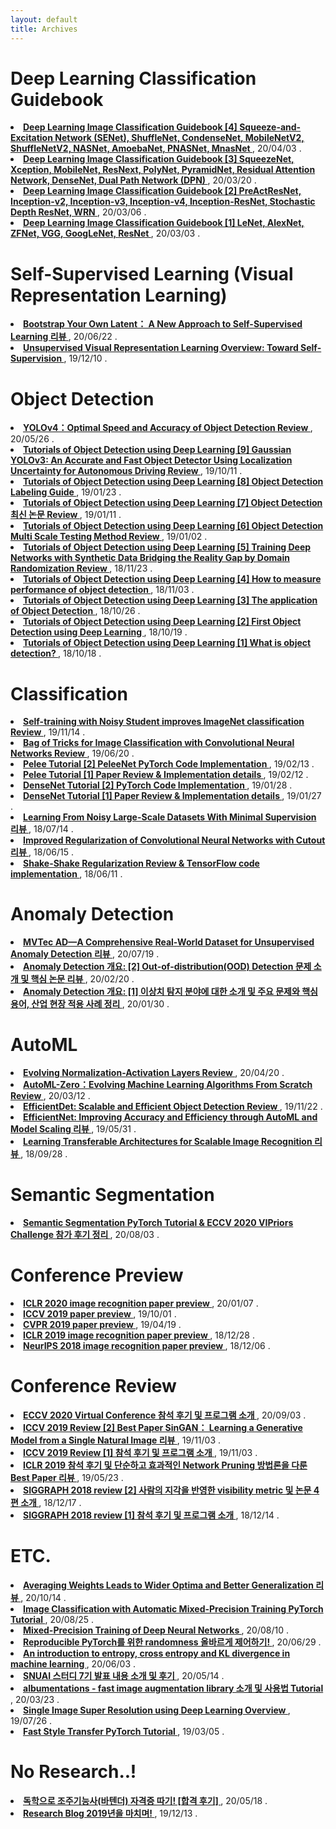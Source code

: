 ```yaml
---
layout: default
title: Archives
---
```


<div class="post">
	<h1 class="pageTitle"> Deep Learning Classification Guidebook </h1>
		<li><a href="https://hoya012.github.io/blog/deeplearning-classification-guidebook-4/" target="_blank"> <b> Deep Learning Image Classification Guidebook [4] Squeeze-and-Excitation Network (SENet), ShuffleNet, CondenseNet, MobileNetV2, ShuffleNetV2, NASNet, AmoebaNet, PNASNet, MnasNet </b></a>, 20/04/03 .</li>
		<li><a href="https://hoya012.github.io/blog/deeplearning-classification-guidebook-3/" target="_blank"> <b> Deep Learning Image Classification Guidebook [3] SqueezeNet, Xception, MobileNet, ResNext, PolyNet, PyramidNet, Residual Attention Network, DenseNet, Dual Path Network (DPN) </b></a>, 20/03/20 .</li>
		<li><a href="https://hoya012.github.io/blog/deeplearning-classification-guidebook-2/" target="_blank"> <b> Deep Learning Image Classification Guidebook [2] PreActResNet, Inception-v2, Inception-v3, Inception-v4, Inception-ResNet, Stochastic Depth ResNet, WRN </b></a>, 20/03/06 .</li>
		<li><a href="https://hoya012.github.io/blog/deeplearning-classification-guidebook-1/" target="_blank"> <b> Deep Learning Image Classification Guidebook [1] LeNet, AlexNet, ZFNet, VGG, GoogLeNet, ResNet </b></a>, 20/03/03 .</li>
	<h1 class="pageTitle">  </h1>
	<h1 class="pageTitle">  </h1>
	<h1 class="pageTitle">  </h1>
	<h1 class="pageTitle"> Self-Supervised Learning (Visual Representation Learning) </h1>
		<li><a href="https://hoya012.github.io/blog/byol/" target="_blank"> <b> Bootstrap Your Own Latent： A New Approach to Self-Supervised Learning 리뷰 </b></a>, 20/06/22 .</li>
		<li><a href="https://hoya012.github.io/blog/Self-Supervised-Learning-Overview/" target="_blank"> <b> Unsupervised Visual Representation Learning Overview: Toward Self-Supervision </b></a>, 19/12/10 .</li>
	<h1 class="pageTitle">  </h1>
	<h1 class="pageTitle">  </h1>
	<h1 class="pageTitle">  </h1>
	<h1 class="pageTitle"> Object Detection </h1>
		<li><a href="https://hoya012.github.io/blog/yolov4/" target="_blank"> <b> YOLOv4：Optimal Speed and Accuracy of Object Detection Review </b></a>, 20/05/26 .</li>
		<li><a href="https://hoya012.github.io/blog/Tutorials-of-Object-Detection-Using-Deep-Learning-GaussianYOLOv3/" target="_blank"> <b> Tutorials of Object Detection using Deep Learning [9] Gaussian YOLOv3: An Accurate and Fast Object Detector Using Localization Uncertainty for Autonomous Driving Review 
</b></a>, 19/10/11 .</li>
		<li><a href="https://hoya012.github.io/blog/Tutorials-of-Object-Detection-Using-Deep-Learning-labeling/" target="_blank"> <b> Tutorials of Object Detection using Deep Learning [8] Object Detection Labeling Guide
 </b></a>, 19/01/23 .</li>
		<li><a href="https://hoya012.github.io/blog/Tutorials-of-Object-Detection-Using-Deep-Learning-performance-three/" target="_blank"> <b> Tutorials of Object Detection using Deep Learning [7] Object Detection 최신 논문 Review
 </b></a>, 19/01/11 .</li>
		<li><a href="https://hoya012.github.io/blog/Tutorials-of-Object-Detection-Using-Deep-Learning-performance-two/" target="_blank"> <b> Tutorials of Object Detection using Deep Learning [6] Object Detection Multi Scale Testing Method Review
 </b></a>, 19/01/02 .</li>
		<li><a href="https://hoya012.github.io/blog/Tutorials-of-Object-Detection-Using-Deep-Learning-performance-one/" target="_blank"> <b> Tutorials of Object Detection using Deep Learning [5] Training Deep Networks with Synthetic Data Bridging the Reality Gap by Domain Randomization Review </b></a>, 18/11/23 .</li>
		<li><a href="https://hoya012.github.io/blog/Tutorials-of-Object-Detection-Using-Deep-Learning-how-to-measure-performance-of-object-detection/" target="_blank"> <b> Tutorials of Object Detection using Deep Learning [4] How to measure performance of object detection </b></a>, 18/11/03 .</li>
		<li><a href="https://hoya012.github.io/blog/Tutorials-of-Object-Detection-Using-Deep-Learning-the-application-of-object-detection/" target="_blank"> <b> Tutorials of Object Detection using Deep Learning [3] The application of Object Detection </b></a>, 18/10/26 .</li>
  		<li><a href="https://hoya012.github.io/blog/Tutorials-of-Object-Detection-Using-Deep-Learning-first-object-detection-using-deep-learning/" target="_blank"> <b> Tutorials of Object Detection using Deep Learning [2] First Object Detection using Deep Learning </b></a>, 18/10/19 .</li>
	<li><a href="https://hoya012.github.io/blog/Tutorials-of-Object-Detection-Using-Deep-Learning-what-is-object-detection/" target="_blank"> <b> Tutorials of Object Detection using Deep Learning [1] What is object detection? </b></a>, 18/10/18 .</li>
	<h1 class="pageTitle">  </h1>
	<h1 class="pageTitle">  </h1>
	<h1 class="pageTitle">  </h1>
	<h1 class="pageTitle"> Classification </h1>
		<li><a href="https://hoya012.github.io/blog/Self-training-with-Noisy-Student-improves-ImageNet-classification-Review/" target="_blank"> <b> Self-training with Noisy Student improves ImageNet classification Review </b></a>, 19/11/14 .</li>
		<li><a href="https://hoya012.github.io/blog/Bag-of-Tricks-for-Image-Classification-with-Convolutional-Neural-Networks-Review/" target="_blank"> <b> Bag of Tricks for Image Classification with Convolutional Neural Networks Review </b></a>, 19/06/20 .</li>
		<li><a href="https://hoya012.github.io/blog/Pelee-Tutorial-2/" target="_blank"> <b> Pelee Tutorial [2] PeleeNet PyTorch Code Implementation </b></a>, 19/02/13 .</li>
		<li><a href="https://hoya012.github.io/blog/Pelee-Tutorial-1/" target="_blank"> <b> Pelee Tutorial [1] Paper Review & Implementation details </b></a>, 19/02/12 .</li>
		<li><a href="https://hoya012.github.io/blog/DenseNet-Tutorial-2/" target="_blank"> <b> DenseNet Tutorial [2] PyTorch Code Implementation </b></a>, 19/01/28 .</li>
		<li><a href="https://hoya012.github.io/blog/DenseNet-Tutorial-1/" target="_blank"> <b> DenseNet Tutorial [1] Paper Review & Implementation details </b></a>, 19/01/27 .</li>
		<li><a href="https://hoya012.github.io/blog/Learning-From-Noisy-Large-Scale-Datasets-With-minimal-Supervision-Review/" target="_blank"> <b> Learning From Noisy Large-Scale Datasets With Minimal Supervision 리뷰 </b></a>, 18/07/14 .</li>
		<li><a href="https://hoya012.github.io/blog/Improved-Regularization-of-Convolutional-Neural-Networks-with-Cutout-Review/" target="_blank"> <b> Improved Regularization of Convolutional Neural Networks with Cutout 리뷰 </b></a>, 18/06/15 .</li>
		<li><a href="https://hoya012.github.io/blog/Shake-Shake-Regularization-Review/" target="_blank"> <b> Shake-Shake Regularization Review & TensorFlow code implementation </b></a>, 18/06/11 .</li>
	<h1 class="pageTitle">  </h1>
	<h1 class="pageTitle">  </h1>
	<h1 class="pageTitle">  </h1>
	<h1 class="pageTitle"> Anomaly Detection </h1>
		<li><a href="https://hoya012.github.io/blog/MVTec-AD/" target="_blank"> <b> MVTec AD—A Comprehensive Real-World Dataset for Unsupervised Anomaly Detection 리뷰 </b></a>, 20/07/19 .</li>
		<li><a href="https://hoya012.github.io/blog/anomaly-detection-overview-2/" target="_blank"> <b> Anomaly Detection 개요: [2] Out-of-distribution(OOD) Detection 문제 소개 및 핵심 논문 리뷰 </b></a>, 20/02/20 .</li>
		<li><a href="https://hoya012.github.io/blog/anomaly-detection-overview-1/" target="_blank"> <b> Anomaly Detection 개요: [1] 이상치 탐지 분야에 대한 소개 및 주요 문제와 핵심 용어, 산업 현장 적용 사례 정리 </b></a>, 20/01/30 .</li>
	<h1 class="pageTitle">  </h1>
	<h1 class="pageTitle">  </h1>
	<h1 class="pageTitle">  </h1>
	<h1 class="pageTitle"> AutoML </h1>
		<li><a href="https://hoya012.github.io/blog/evonorm/" target="_blank"> <b> Evolving Normalization-Activation Layers Review </b></a>, 20/04/20 .</li>
		<li><a href="https://hoya012.github.io/blog/automl-zero-review/" target="_blank"> <b> AutoML-Zero：Evolving Machine Learning Algorithms From Scratch Review </b></a>, 20/03/12 .</li>
		<li><a href="https://hoya012.github.io/blog/EfficientDet-Review/" target="_blank"> <b> EfficientDet: Scalable and Efficient Object Detection Review </b></a>, 19/11/22 .</li>
		<li><a href="https://hoya012.github.io/blog/EfficientNet-review/" target="_blank"> <b> EfficientNet: Improving Accuracy and Efficiency through AutoML and Model Scaling 리뷰 </b></a>, 19/05/31 .</li>
		<li><a href="https://hoya012.github.io/blog/Learning-Transferable-Architectures-for-Scalable-Image-Recognition-Review/" target="_blank"> <b> Learning Transferable Architectures for Scalable Image Recognition 리뷰 </b></a>, 18/09/28 .</li>
	<h1 class="pageTitle">  </h1>
	<h1 class="pageTitle">  </h1>
	<h1 class="pageTitle">  </h1>
	<h1 class="pageTitle"> Semantic Segmentation </h1>
			<li><a href="https://hoya012.github.io/blog/segmentation_tutorial_pytorch/" target="_blank"> <b> Semantic Segmentation PyTorch Tutorial & ECCV 2020 VIPriors Challenge 참가 후기 정리 </b></a>, 20/08/03 .</li>
	<h1 class="pageTitle">  </h1>
	<h1 class="pageTitle">  </h1>
	<h1 class="pageTitle">  </h1>
	<h1 class="pageTitle"> Conference Preview </h1>
		<li><a href="https://hoya012.github.io/blog/iclr2020-paper-preview/" target="_blank"> <b> ICLR 2020 image recognition paper preview </b></a>, 20/01/07 .</li>
		<li><a href="https://hoya012.github.io/blog/ICCV-2019-paper-preview/" target="_blank"> <b> ICCV 2019 paper preview </b></a>, 19/10/01 .</li>
		<li><a href="https://hoya012.github.io/blog/CVPR-2019-overview/" target="_blank"> <b> CVPR 2019 paper preview </b></a>, 19/04/19 .</li>
		<li><a href="https://hoya012.github.io/blog/ICLR-image-recognition-paper-guide/" target="_blank"> <b> ICLR 2019 image recognition paper preview </b></a>, 18/12/28 .</li>
		<li><a href="https://hoya012.github.io/blog/NIPS-image-recognition-paper-guide/" target="_blank"> <b> NeurIPS 2018 image recognition paper preview </b></a>, 18/12/06 .</li>
	<h1 class="pageTitle">  </h1>
	<h1 class="pageTitle"> Conference Review </h1>
		<li><a href="https://hoya012.github.io/blog/ECCV-2020-review/" target="_blank"> <b> ECCV 2020 Virtual Conference 참석 후기 및 프로그램 소개 </b></a>, 20/09/03 .</li>
		<li><a href="https://hoya012.github.io/blog/ICCV-2019_review_2/" target="_blank"> <b> ICCV 2019 Review [2] Best Paper SinGAN： Learning a Generative Model from a Single Natural Image 리뷰 </b></a>, 19/11/03 .</li>
		<li><a href="https://hoya012.github.io/blog/ICCV-2019_review_1/" target="_blank"> <b> ICCV 2019 Review [1] 참석 후기 및 프로그램 소개 </b></a>, 19/11/03 .</li>
		<li><a href="https://hoya012.github.io/blog/ICLR-2019-best-paper-review/" target="_blank"> <b> ICLR 2019 참석 후기 및 단순하고 효과적인 Network Pruning 방법론을 다룬 Best Paper 리뷰 </b></a>, 19/05/23 .</li>
		<li><a href="https://hoya012.github.io/blog/SIGGRAPH-2018-review-2/" target="_blank"> <b> SIGGRAPH 2018 review [2] 사람의 지각을 반영한 visibility metric 및 논문 4편 소개 </b></a>, 18/12/17 .</li>
		<li><a href="https://hoya012.github.io/blog/SIGGRAPH-2018-review-1/" target="_blank"> <b> SIGGRAPH 2018 review [1] 참석 후기 및 프로그램 소개 </b></a>, 18/12/14 .</li>
	<h1 class="pageTitle">  </h1>
	<h1 class="pageTitle">  </h1>
	<h1 class="pageTitle">  </h1>
	<h1 class="pageTitle"> ETC. </h1>
		<li><a href="https://hoya012.github.io/blog/SWA/" target="_blank"> <b> Averaging Weights Leads to Wider Optima and Better Generalization 리뷰 </b></a>, 20/10/14 .</li>
		<li><a href="https://hoya012.github.io/blog/Image-Classification-with-Mixed-Precision-Training-PyTorch-Tutorial/" target="_blank"> <b> Image Classification with Automatic Mixed-Precision Training PyTorch Tutorial </b></a>, 20/08/25 .</li>
		<li><a href="https://hoya012.github.io/blog/Mixed-Precision-Training/" target="_blank"> <b> Mixed-Precision Training of Deep Neural Networks </b></a>, 20/08/10 .</li>
		<li><a href="https://hoya012.github.io/blog/reproducible_pytorch/" target="_blank"> <b> Reproducible PyTorch를 위한 randomness 올바르게 제어하기! </b></a>, 20/06/29 .</li>
		<li><a href="https://hoya012.github.io/blog/cross_entropy_vs_kl_divergence/" target="_blank"> <b> An introduction to entropy, cross entropy and KL divergence in machine learning </b></a>, 20/06/03 .</li>
		<li><a href="https://hoya012.github.io/blog/snuai7th/" target="_blank"> <b> SNUAI 스터디 7기 발표 내용 소개 및 후기 </b></a>, 20/05/14 .</li>
		<li><a href="https://hoya012.github.io/blog/albumentation_tutorial/" target="_blank"> <b> albumentations - fast image augmentation library 소개 및 사용법 Tutorial </b></a>, 20/03/23 .</li>
		<li><a href="https://hoya012.github.io/blog/SIngle-Image-Super-Resolution-Overview/" target="_blank"> <b> Single Image Super Resolution using Deep Learning Overview </b></a>, 19/07/26 .</li>
		<li><a href="https://hoya012.github.io/blog/Fast-Style-Transfer-Tutorial/" target="_blank"> <b> Fast Style Transfer PyTorch Tutorial </b></a>, 19/03/05 .</li>
	<h1 class="pageTitle">  </h1>
	<h1 class="pageTitle">  </h1>
	<h1 class="pageTitle"> No Research..! </h1>
		<li><a href="https://hoya012.github.io/blog/bartender_certificate/" target="_blank"> <b> 독학으로 조주기능사(바텐더) 자격증 따기! [합격 후기] </b></a>, 20/05/18 .</li>
		<li><a href="https://hoya012.github.io/blog/hoya012-2019-review/" target="_blank"> <b> Research Blog 2019년을 마치며! </b></a>, 19/12/13 .</li>
</div>
